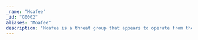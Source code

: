 ```yaml
---
_name: "Moafee"
_id: "G0002"
aliases: "Moafee"
description: "Moafee is a threat group that appears to operate from the Guandong Province of China. Due to overlapping TTPs, including similar custom tools, Moafee is thought to have a direct or indirect relationship with the threat group DragonOK. "
---
```

